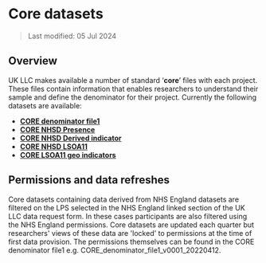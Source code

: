 # Core datasets
>Last modified: 05 Jul 2024

## Overview
UK LLC makes available a number of standard ‘**core**’ files with each project. These files contain information that enables researchers to understand their sample and define the denominator for their project. Currently the following datasets are available:

* [**CORE denominator file1**](../core/core_data/core_datasets.md)
* [**CORE NHSD Presence**](../core/core_data/core_datasets.md) 
* [**CORE NHSD Derived indicator**](../core/core_data/core_datasets.md)
* [**CORE NHSD LSOA11**](../core/core_data/core_datasets.md)
* [**CORE LSOA11 geo indicators**](../core/core_data/core_datasets.md)

## Permissions and data refreshes
Core datasets containing data derived from NHS England datasets are filtered on the LPS selected in the NHS England linked section of the UK LLC data request form. In these cases participants are also filtered using the NHS England permissions. Core datasets are updated each quarter but researchers' views of these data are 'locked' to permissions at the time of first data provision. The permissions themselves can be found in the CORE denominator file1 e.g. CORE_denominator_file1_v0001_20220412.

